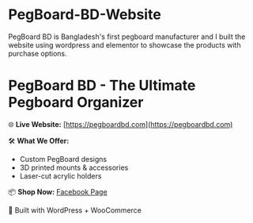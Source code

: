 # PegBoard-BD-Website
PegBoard BD is Bangladesh's first pegboard manufacturer and I built the website using wordpress and elementor to showcase the products with purchase options.

# PegBoard BD - The Ultimate Pegboard Organizer  

🌐 **Live Website:** [https://pegboardbd.com](https://pegboardbd.com)  

🛠 **What We Offer:**  
- Custom PegBoard designs  
- 3D printed mounts & accessories  
- Laser-cut acrylic holders  

📦 **Shop Now:** [Facebook Page](https://www.facebook.com/pegboardbd)  

🚀 Built with WordPress + WooCommerce
